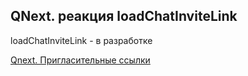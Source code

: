 ## QNext. реакция loadChatInviteLink

loadChatInviteLink - в разработке



[Qnext. Пригласительные ссылки](/docs-test/admin/invitelink-about)

